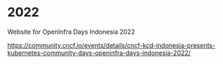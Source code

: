 # 2022
Website for OpenInfra Days Indonesia 2022

https://community.cncf.io/events/details/cncf-kcd-indonesia-presents-kubernetes-community-days-openinfra-days-indonesia-2022/
